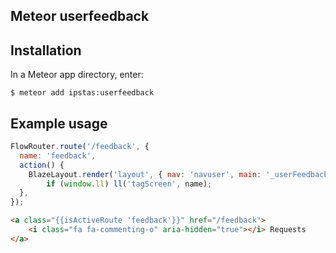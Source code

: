 ## Meteor userfeedback 

 
## Installation

In a Meteor app directory, enter:

```
$ meteor add ipstas:userfeedback
```

## Example usage

```javascript
FlowRouter.route('/feedback', {
  name: 'feedback',
  action() {
    BlazeLayout.render('layout', { nav: 'navuser', main: '_userFeedback' });
		if (window.ll) ll('tagScreen', name);
  },
});
```

```html
<a class="{{isActiveRoute 'feedback'}}" href="/feedback">
	<i class="fa fa-commenting-o" aria-hidden="true"></i> Requests
</a>
```
